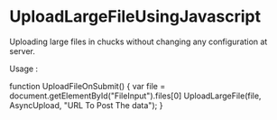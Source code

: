 # UploadLargeFileUsingJavascript

Uploading large files in chucks without changing any configuration at server.

Usage :

function UploadFileOnSubmit() {
    var file = document.getElementById("FileInput").files[0]
    UploadLargeFile(file, AsyncUpload, "URL To Post The data");
} 
